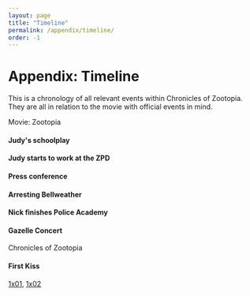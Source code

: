 ```yaml
---
layout: page
title: "Timeline"
permalink: /appendix/timeline/
order: -1
---
```

# Appendix: Timeline
This is a chronology of all relevant events within Chronicles of Zootopia. They are all in relation to the movie with official events in mind.


<div class="timeline">

  <span class="timeline-label">
    <span class="label label-info">Movie: Zootopia</span>
  </span>

  <div class="timeline-item">
    <div class="timeline-point timeline-point-blank"></div>
    <div class="timeline-event timeline-event-primary">
      <div class="timeline-heading">
        <h4>Judy's schoolplay</h4>
      </div>
      <div class="timeline-body">
      </div>
      <div class="timeline-footer">
      </div>
    </div>
  </div>

  <div class="timeline-item">
    <div class="timeline-point timeline-point-blank"></div>
    <div class="timeline-event timeline-event-primary">
      <div class="timeline-heading">
        <h4>Judy starts to work at the ZPD</h4>
      </div>
      <div class="timeline-body">
      </div>
      <div class="timeline-footer">
      </div>
    </div>
  </div>

  <div class="timeline-item">
    <div class="timeline-point timeline-point-blank"></div>
    <div class="timeline-event timeline-event-primary">
      <div class="timeline-heading">
        <h4>Press conference</h4>
      </div>
      <div class="timeline-body">
      </div>
      <div class="timeline-footer">
      </div>
    </div>
  </div>

  <div class="timeline-item">
    <div class="timeline-point timeline-point-blank"></div>
    <div class="timeline-event timeline-event-primary">
      <div class="timeline-heading">
        <h4>Arresting Bellweather</h4>
      </div>
      <div class="timeline-body">
      </div>
      <div class="timeline-footer">
      </div>
    </div>
  </div>

  <div class="timeline-item">
    <div class="timeline-point timeline-point-blank"></div>
    <div class="timeline-event timeline-event-primary">
      <div class="timeline-heading">
        <h4>Nick finishes Police Academy</h4>
      </div>
      <div class="timeline-body">
      </div>
      <div class="timeline-footer">
      </div>
    </div>
  </div>

  <div class="timeline-item">
    <div class="timeline-point timeline-point-blank"></div>
    <div class="timeline-event timeline-event-primary">
      <div class="timeline-heading">
        <h4>Gazelle Concert</h4>
      </div>
      <div class="timeline-body">
      </div>
      <div class="timeline-footer">
      </div>
    </div>
  </div>

  <span class="timeline-label">
    <span class="label label-primary">Chronicles of Zootopia</span>
  </span>

  <div class="timeline-item">
    <div class="timeline-point timeline-point-info"><i class="fa fa-circle"></i></div>
    <div class="timeline-event timeline-event-info">
      <div class="timeline-heading">
        <h4>First Kiss</h4>
      </div>
      <div class="timeline-body">
      </div>
      <div class="timeline-footer">
        <a href="{% link _chapters/1x01.md %}">1x01</a>, <a href="{% link _chapters/1x02.md %}">1x02</a>
      </div>
    </div>
  </div>

</div>